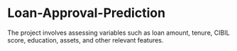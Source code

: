 # Loan-Approval-Prediction
The project involves assessing variables such as loan amount, tenure, CIBIL score, education, assets, and other relevant features.
